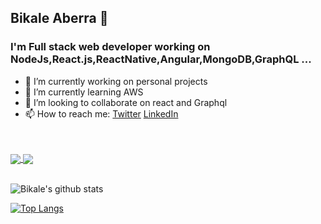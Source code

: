 ## Bikale Aberra 👋

### I'm Full stack web developer working on NodeJs,React.js,ReactNative,Angular,MongoDB,GraphQL ...

- 🔭 I’m currently working on personal projects
- 🌱 I’m currently learning AWS
- 👯 I’m looking to collaborate on react and Graphql
- 📫 How to reach me: [Twitter](https://twitter.com/BikaleAberra) [LinkedIn](https://www.linkedin.com/in/bikaleaberra/)
<!--
- 🤔 I’m looking for help with ...
- 💬 Ask me about ...
- 😄 Pronouns: ...
- ⚡ Fun fact: ...
-->
<br/>
<br/>

<a href="https://github.com/bikale/FarmerMarektplace">
  <img align="center" src="https://github-readme-stats.vercel.app/api/pin/?username=bikale&repo=FarmerMarektplace&theme=vue-dark" />
</a>



  <a href="https://github.com/bikale/graphql-react-eventBooking">
  <img align="center" src="https://github-readme-stats.vercel.app/api/pin/?username=bikale&repo=graphql-react-eventBooking&theme=vue-dark" />
</a>

<br/>
<br/>



![Bikale's github stats](https://github-readme-stats.vercel.app/api?username=bikale&count_private=true&show_icons=true&theme=vue-dark)


[![Top Langs](https://github-readme-stats.vercel.app/api/top-langs/?username=bikale&layout=compact)](https://github.com/bikale/github-readme-stats)
